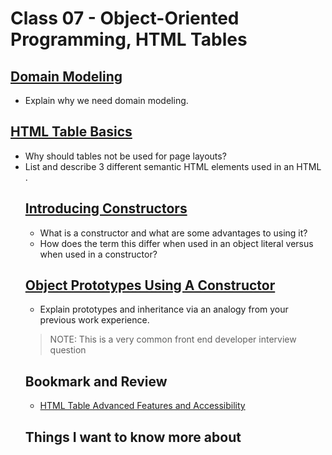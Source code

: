 # Class 07 - Object-Oriented Programming, HTML Tables

## [Domain Modeling](https://github.com/codefellows/domain_modeling#domain-modeling)

* Explain why we need domain modeling.

## [HTML Table Basics](https://developer.mozilla.org/en-US/docs/Learn/HTML/Tables/Basics)

* Why should tables not be used for page layouts?
* List and describe 3 different semantic HTML elements used in an HTML <table>.

## [Introducing Constructors](https://developer.mozilla.org/en-US/docs/Learn/JavaScript/Objects/Basics#introducing_constructors)

* What is a constructor and what are some advantages to using it?
* How does the term this differ when used in an object literal versus when used in a constructor?

## [Object Prototypes Using A Constructor](https://developer.mozilla.org/en-US/docs/Learn/JavaScript/Objects/Basics#introducing_constructors)

* Explain prototypes and inheritance via an analogy from your previous work experience.
> NOTE: This is a very common front end developer interview question

## Bookmark and Review
* [HTML Table Advanced Features and Accessibility](https://developer.mozilla.org/en-US/docs/Learn/HTML/Tables/Advanced)

## Things I want to know more about